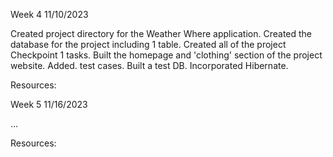 Week 4
11/10/2023

Created project directory for the Weather Where application. Created the database for the project including 1 table. Created all of the project Checkpoint 1 tasks. Built the homepage and 'clothing' section of the project website. Added. test cases. Built a test DB. Incorporated Hibernate.

Resources:

Week 5
11/16/2023

...

Resources:
